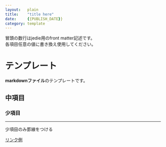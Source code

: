 ```yaml
---
layout:   plain
title:    "title here"
date:     {{PUBLISH_DATE}}
category: template
---
```


冒頭の数行はjedie用のfront matter記述です。  
各項目任意の値に書き換え使用してください。

# テンプレート
**markdownファイル**のテンプレートです。

## 中項目

### 少項目
------------------------------------------------------------
少項目のみ罫線をつける

[リンク例][d11]

[d11]: //google.com/ "google"
